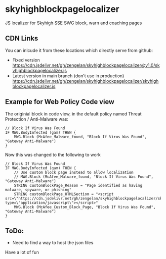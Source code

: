 # skyhighblockpagelocalizer
JS localizer for Skyhigh SSE SWG block, warn and coaching pages

## CDN Links
You can inlcude it from these locations which directly serve from github:
* Fixed version
https://cdn.jsdelivr.net/gh/zengelan/skyhighblockpagelocalizer@v1.0/skyhighblockpagelocalizer.js
* Latest version in main branch (don't use in production)
https://cdn.jsdelivr.net/gh/zengelan/skyhighblockpagelocalizer/skyhighblockpagelocalizer.js

## Example for Web Policy Code view

The originial block in code view, in the default policy named Threat Protection
 / Anti-Malware
 was:

    // Block If Virus Was Found
    IF MWG.BodyInfected (gam) THEN {
        MWG.Block (McAfee_Malware_found, "Block If Virus Was Found", "Gateway Anti-Malware")
    }
    
Now this was changed to the following to work

    // Block If Virus Was Found
    IF MWG.BodyInfected (gam) THEN {
        // Use custom block page instead to allow localization
        // MWG.Block (McAfee_Malware_found, "Block If Virus Was Found", "Gateway Anti-Malware")
        STRING customBlockPage_Reason = "Page identified as having malware, spyware, or phishing"
        STRING customBlockPage_HTMLSection = "<script src=\"https://cdn.jsdelivr.net/gh/zengelan/skyhighblockpagelocalizer/skyhighblockpagelocalizer.js\" type=\"application/javascript\"></script>"
        MWG.Block (McAfee_Custom_Block_Page, "Block If Virus Was Found", "Gateway Anti-Malware")
    }

## ToDo:
* Need to find a way to host the json files


Have a lot of fun